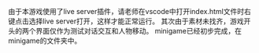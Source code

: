 由于本游戏使用了live server插件，请老师在vscode中打开index.html文件时右键点击选择live server打开，这样才能正常运行。
其次由于素材未找齐，游戏开头的两个界面仅作为测试对话交互和人物移动。
minigame已经初步完成，在minigame的文件夹中。